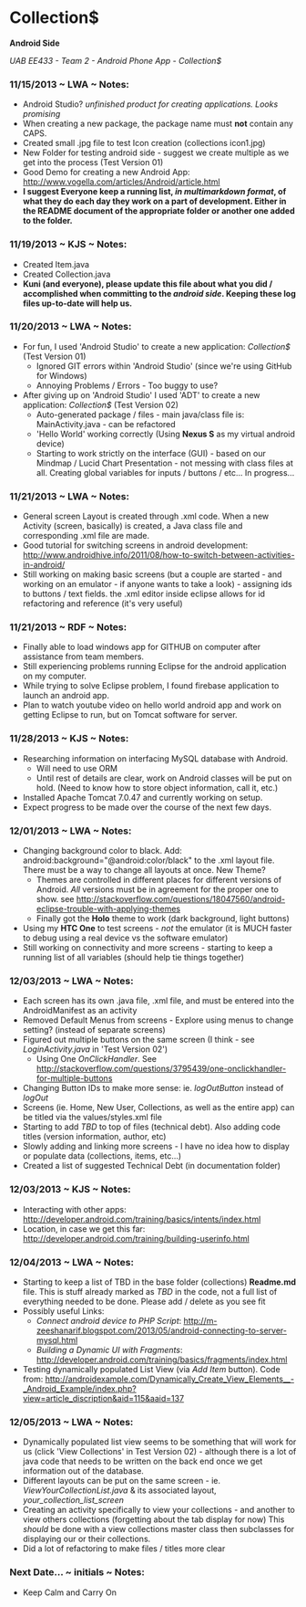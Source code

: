 Collection$
===========

**Android Side**

*UAB EE433 - Team 2 - Android Phone App - Collection$*

### 11/15/2013  ~  LWA  ~  Notes:

*	Android Studio?  _unfinished product for creating applications.  Looks promising_
*	When creating a new package, the package name must **not** contain any CAPS.
*	Created small .jpg file to test Icon creation (collections icon1.jpg)
*	New Folder for testing android side - suggest we create multiple as we get into the process (Test Version 01)
*	Good Demo for creating a new Android App: <http://www.vogella.com/articles/Android/article.html>
*   **I suggest Everyone keep a running list, _in multimarkdown format_, of what they do each day they work on a part of development.  Either in the README document of the appropriate folder or another one added to the folder.**

### 11/19/2013  ~  KJS  ~  Notes:

*	Created Item.java
*	Created Collection.java
*	**Kuni (and everyone), please update this file about what you did / accomplished when committing to the _android side_.  Keeping these log files up-to-date will help us.**

### 11/20/2013  ~  LWA  ~  Notes:

*	For fun, I used 'Android Studio' to create a new application: _Collection$_ (Test Version 01)
	*	Ignored GIT errors within 'Android Studio' (since we're using GitHub for Windows)
	*	Annoying Problems / Errors - Too buggy to use?
*	After giving up on 'Android Studio' I used 'ADT' to create a new application: _Collection$_ (Test Version 02)
	*	Auto-generated package / files - main java/class file is: MainActivity.java - can be refactored
	*	'Hello World' working correctly (Using **Nexus S** as my virtual android device)
	*	Starting to work strictly on the interface (GUI) - based on our Mindmap / Lucid Chart Presentation - not messing with class files at all.  Creating global variables for inputs / buttons / etc...   In progress...

### 11/21/2013  ~  LWA  ~  Notes:

*	General screen Layout is created through .xml code.  When a new Activity (screen, basically) is created, a Java class file and corresponding .xml file are made.
*	Good tutorial for switching screens in android development: <http://www.androidhive.info/2011/08/how-to-switch-between-activities-in-android/>
*	Still working on making basic screens (but a couple are started - and working on an emulator - if anyone wants to take a look) - assigning ids to buttons / text fields.  the .xml editor inside eclipse allows for id refactoring and reference (it's very useful)

### 11/21/2013  ~  RDF  ~  Notes:

*	Finally able to load windows app for GITHUB on computer after assistance from team members.
*	Still experiencing problems running Eclipse for the android application on my computer.
*	While trying to solve Eclipse problem, I found firebase application to launch an android app.
*	Plan to watch youtube video on hello world android app and work on getting Eclipse to run, but on Tomcat software for server.

### 11/28/2013 ~ KJS ~ Notes:

*	Researching information on interfacing MySQL database with Android.
	*	Will need to use ORM
	* 	Until rest of details are clear, work on Android classes will be put on hold. (Need to know how to store object information, call it, etc.)
*	Installed Apache Tomcat 7.0.47 and currently working on setup.
*	Expect progress to be made over the course of the next few days.

### 12/01/2013  ~  LWA  ~  Notes:

*	Changing background color to black.  Add: android:background="@android:color/black" to the .xml layout file.  There must be a way to change all layouts at once.  New Theme?
	*	Themes are controlled in different places for different versions of Android.  _All_ versions must be in agreement for the proper one to show. see <http://stackoverflow.com/questions/18047560/android-eclipse-trouble-with-applying-themes>
	*	Finally got the **Holo** theme to work (dark background, light buttons)
*	Using my **HTC One** to test screens - _not_ the emulator (it is MUCH faster to debug using a real device vs the software emulator)
*	Still working on connectivity and more screens - starting to keep a running list of all variables (should help tie things together)

### 12/03/2013  ~  LWA  ~  Notes:

*	Each screen has its own .java file, .xml file, and must be entered into the AndroidManifest as an activity
*	Removed Default Menus from screens - Explore using menus to change setting? (instead of separate screens)
*	Figured out multiple  buttons on the same screen (I think - see _LoginActivity.java_ in 'Test Version 02')
	*	Using One _OnClickHandler_. See <http://stackoverflow.com/questions/3795439/one-onclickhandler-for-multiple-buttons>
*	Changing Button IDs to make more sense:  ie. *logOutButton* instead of *logOut*
*	Screens (ie. Home, New User, Collections, as well as the entire app) can be titled via the values/styles.xml file
*	Starting to add _TBD_ to top of files (technical debt).  Also adding code titles (version information, author, etc)
*	Slowly adding and linking more screens - I have no idea how to display or populate data (collections, items, etc...)
*	Created a list of suggested Technical Debt (in documentation folder)

### 12/03/2013  ~  KJS  ~  Notes:

*	Interacting with other apps: <http://developer.android.com/training/basics/intents/index.html>
*	Location, in case we get this far: <http://developer.android.com/training/building-userinfo.html>

### 12/04/2013  ~  LWA  ~  Notes:

*	Starting to keep a list of TBD in the base folder (collections) **Readme.md** file.  This is stuff already marked as _TBD_ in the code, not a full list of everything needed to be done.  Please add / delete as you see fit
*	Possibly useful Links:
	*	_Connect android device to PHP Script_: <http://m-zeeshanarif.blogspot.com/2013/05/android-connecting-to-server-mysql.html>
	*	_Building a Dynamic UI with Fragments_: <http://developer.android.com/training/basics/fragments/index.html>
*	Testing dynamically populated List View (via _Add Item_ button).  Code from: <http://androidexample.com/Dynamically_Create_View_Elements__-_Android_Example/index.php?view=article_discription&aid=115&aaid=137>

### 12/05/2013  ~  LWA  ~  Notes:

*	Dynamically populated list view seems to be something that will work for us (click 'View Collections' in Test Version 02) - although there is a lot of java code that needs to be written on the back end once we get information out of the database.
*	Different layouts can be put on the same screen - ie. *ViewYourCollectionList.java* & its associated layout, *your_collection_list_screen* 
*	Creating an activity specifically to view your collections - and another to view others collections (forgetting about the tab display for now)  This *should* be done with a view collections master class then subclasses for displaying our or their collections.  
*	Did a lot of refactoring to make files / titles more clear

### Next Date...  ~  initials  ~  Notes:

*	Keep Calm and Carry On
